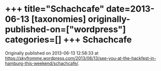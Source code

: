 +++
title="Schachcafe"
date=2013-06-13
[taxonomies]
originally-published-on=["wordpress"]
categories=[]
+++
Schachcafe
==========


Originally published on 2013-06-13 12:58:33 at https://skyfromme.wordpress.com/2013/06/13/see-you-at-the-hackfest-in-hamburg-this-weekend/schachcafe/.
